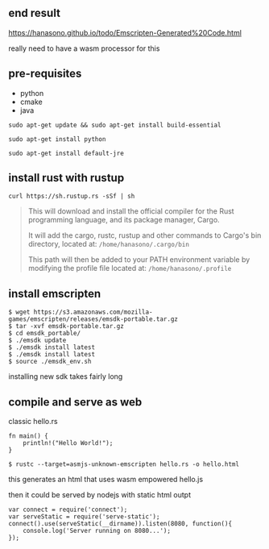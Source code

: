 ## end result

https://hanasono.github.io/todo/Emscripten-Generated%20Code.html

really need to have a wasm processor for this

## pre-requisites

* python
* cmake
* java

``sudo apt-get update && sudo apt-get install build-essential``

``sudo apt-get install python``

``sudo apt-get install default-jre``

## install rust with rustup

```
curl https://sh.rustup.rs -sSf | sh
```

>This will download and install the official compiler for the Rust programming language, and its package manager, Cargo.
>
>It will add the cargo, rustc, rustup and other commands to Cargo's bin directory, located at: ``/home/hanasono/.cargo/bin``
>
>This path will then be added to your PATH environment variable by modifying the profile file located at: ``/home/hanasono/.profile``

## install emscripten

```
$ wget https://s3.amazonaws.com/mozilla-games/emscripten/releases/emsdk-portable.tar.gz
$ tar -xvf emsdk-portable.tar.gz
$ cd emsdk_portable/
$ ./emsdk update
$ ./emsdk install latest
$ ./emsdk install latest
$ source ./emsdk_env.sh
```

installing new sdk takes fairly long


## compile and serve as web

classic hello.rs
```
fn main() {
    println!("Hello World!");
}
```

```
$ rustc --target=asmjs-unknown-emscripten hello.rs -o hello.html
```

this generates an html that uses wasm empowered hello.js

then it could be served by nodejs with static html outpt

```
var connect = require('connect');
var serveStatic = require('serve-static');
connect().use(serveStatic(__dirname)).listen(8080, function(){
    console.log('Server running on 8080...');
});
```
